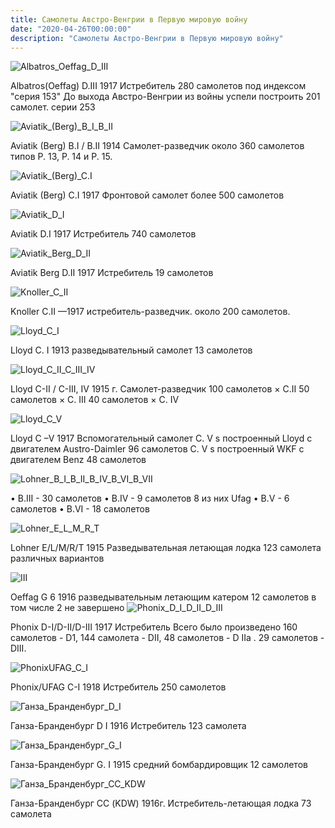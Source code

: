 ```yaml
---
title: Самолеты Австро-Венгрии в Первую мировую войну
date: "2020-04-26T00:00:00"
description: "Самолеты Австро-Венгрии в Первую мировую войну"
---
```


![Albatros_Oeffag_D_III](./Albatros_Oeffag_D_III.jpg "Albatros_Oeffag_D_III")

Albatros(Oeffag) D.III  1917 Истребитель   280 самолетов под индексом "серия 153"  До выхода Австро-Венгрии из войны успели построить 201 самолет. серии 253

![Aviatik_(Berg)_B_I_B_II](./Aviatik_(Berg)_B_I_B_II.png "Aviatik_(Berg)_B_I_B_II")

Aviatik (Berg) B.I / B.II
1914 Самолет-разведчик 	около 360 самолетов типов Р. 13, Р. 14 и Р. 15.

![Aviatik_(Berg)_C.I](./Aviatik_(Berg)_C.I.jpg "Aviatik_(Berg)_C.I")

Aviatik (Berg) C.I 1917  Фронтовой самолет  более 500 самолетов

![Aviatik_D_I](./Aviatik_D_I.jpg "Aviatik_D_I")

Aviatik D.I   1917  Истребитель   740 самолетов

![Aviatik_Berg_D_II](./Aviatik_Berg_D_II.jpg "Aviatik_Berg_D_II")

Aviatik Berg D.II  1917  Истребитель  19 самолетов

![Knoller_C_II](./Knoller_C_II.jpg "Knoller_C_II")

Knoller C.II —1917 истребитель-разведчик. около 200 самолетов.

![Lloyd_C_I](./Lloyd_C_I.jpg "Lloyd_C_I")

Lloyd C. I  1913
разведывательный самолет  13 самолетов

![Lloyd_C_II_C_III_IV](./Lloyd_C_II_C_III_IV.jpg "Lloyd_C_II_C_III_IV")

Lloyd C-II / C-III, IV   1915 г.   Самолет-разведчик
100 самолетов × C.II
50  самолетов × С. III 
40 самолетов  × С. IV

![Lloyd_C_V](./Lloyd_C_V.jpg "Lloyd_C_V")

Lloyd C –V  1917 Вспомогательный самолет
C. V s построенный Lloyd с двигателем Austro-Daimler 96 самолетов
C. V s построенный WKF с двигателем Benz 48 самолетов

![Lohner_B_I_B_II_B_IV_B_VI_B_VII](./Lohner_B_I_B_II_B_IV_B_VI_B_VII.jpg "Lohner_B_I_B_II_B_IV_B_VI_B_VII")

<!-- Lohner B-I/B-II/B-IV/B-VI/B-VII/C-I 1912 Фронтовой самолет -->
<!-- •	B.II -   96 самолетов -->
•	B.III -   30 самолетов 
•	B.IV -   9 самолетов 8 из них Ufag
•	B.V -   6 самолетов 
•	B.VI -   18 самолетов

![Lohner_E_L_M_R_T](./Lohner_E_L_M_R_T.jpg "Lohner_E_L_M_R_T")

Lohner E/L/M/R/T 1915 Разведывательная летающая лодка 123 самолета различных вариантов

![III](./III.jpg "II")

Oeffag G 6 1916   разведывательным летающим катером 12 самолетов в том числе 2 не завершено
![Phonix_D_I_D_II_D_III](./Phonix_D_I_D_II_D_III.jpg "Phonix_D_I_D_II_D_III")

Phonix D-I/D-II/D-III  1917 Истребитель  Всего было произведено  160 самолетов - D1, 144 самолета - DII,  48 самолетов - D IIа . 29 самолетов - DIII.

![PhonixUFAG_C_I](./PhonixUFAG_C_I.jpg "PhonixUFAG_C_I")

Phonix/UFAG C-I  1918 Истребитель
250 самолетов

![Ганза_Бранденбург_D_I](./Ганза_Бранденбург_D_I.jpg "Ганза_Бранденбург_D_I")

Ганза-Бранденбург D I  1916  Истребитель     123 самолета

![Ганза_Бранденбург_G_I](./Ганза_Бранденбург_G_I.jpg "Ганза_Бранденбург_G_I")

Ганза-Бранденбург G. I  1915
средний бомбардировщик  12 самолетов

![Ганза_Бранденбург_СС_KDW](./Ганза_Бранденбург_СС_KDW.jpg "Ганза_Бранденбург_СС_KDW")

Ганза-Бранденбург СС (KDW)  1916г. 
Истребитель-летающая лодка   73 самолета

